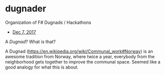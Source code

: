 # dugnader

Organization of F# Dugnads / Hackathons

* [Dec 7, 2017](dugnad-2017-12.md)

A *Dugnad*? What is that? 

A Dugnad (https://en.wikipedia.org/wiki/Communal_work#Norway) is an awesome tradition from Norway, where twice a year, everybody from the neighborhood gets together to improve the communal space. Seemed like a good analogy for what this is about.